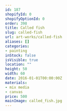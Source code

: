 ```yaml
---
id: 187
shopifyId: 0
shopifyOptionId: 0
order: 398
title: Called fish
slug: called-fish
url: art-works/called-fish
aliases: []
categories:
- painting
inStock: false
isVisible: true
location: ""
height: 50
width: 60
date: 2016-01-01T00:00:00Z
materials:
- mix media
- canvas
price: 500
mainImage: called_fish.jpg
---
```

